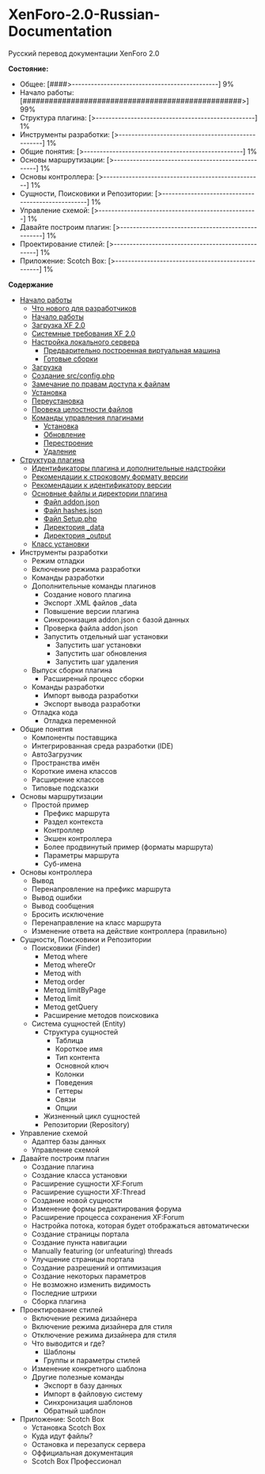 # XenForo-2.0-Russian-Documentation
Русский перевод документации XenForo 2.0

**Состояние:**
* Общее: [####>----------------------------------------------] 9%
* Начало работы: [##################################################>] 99%
* Структура плагина: [>--------------------------------------------------] 1%
* Инструменты разработки: [>--------------------------------------------------] 1%
* Общие понятия: [>--------------------------------------------------] 1%
* Основы маршрутизации: [>--------------------------------------------------] 1%
* Основы контроллера: [>--------------------------------------------------] 1%
* Сущности, Поисковики и Репозитории: [>--------------------------------------------------] 1%
* Управление схемой: [>--------------------------------------------------] 1%
* Давайте построим плагин: [>--------------------------------------------------] 1%
* Проектирование стилей: [>--------------------------------------------------] 1%
* Приложение: Scotch Box: [>--------------------------------------------------] 1%

**Содержание**
* [Начало работы](/documentation/GettingStarted.md#part0)
  * [Что нового для разработчиков](/documentation/GettingStarted.md#part1)
  * [Начало работы](/documentation/GettingStarted.md#part2)
  * [Загрузка XF 2.0](/documentation/GettingStarted.md#part3)
  * [Системные требования XF 2.0](/documentation/GettingStarted.md#part4)
  * [Настройка локального сервера](/documentation/GettingStarted.md#part5)
    * [Предварительно построенная виртуальная машина](/documentation/GettingStarted.md#part6)
    * [Готовые сборки](/documentation/GettingStarted.md#part7)
  * [Загрузка](/documentation/GettingStarted.md#part8)
  * [Создание src/config.php](/documentation/GettingStarted.md#part9)
  * [Замечание по правам доступа к файлам](/documentation/GettingStarted.md#part10)
  * [Установка](/documentation/GettingStarted.md#part11)
  * [Переустановка](/documentation/GettingStarted.md#part12)
  * [Провека целостности файлов](/documentation/GettingStarted.md#part13)
  * [Команды управления плагинами](/documentation/GettingStarted.md#part14)
    * [Установка](/documentation/GettingStarted.md#part15)
    * [Обновление](/documentation/GettingStarted.md#part16)
    * [Перестроение](/documentation/GettingStarted.md#part17)
    * [Удаление](/documentation/GettingStarted.md#part18)
* [Структура плагина](/documentation/AddOnStructure.md#part0)
  * [Идентификаторы плагина и дополнительные надстройки](/documentation/AddOnStructure.md#part1)
  * [Рекомендации к строковому формату версии](/documentation/AddOnStructure.md#part2)
  * [Рекомендации к идентификатору версии](/documentation/AddOnStructure.md#part3)
  * [Основные файлы и директории плагина](/documentation/AddOnStructure.md#part4)
    * [Файл addon.json](/documentation/AddOnStructure.md#part5)
    * [Файл hashes.json](/documentation/AddOnStructure.md#part6)
    * [Файл Setup.php](/documentation/AddOnStructure.md#part7)
    * [Директория _data](/documentation/AddOnStructure.md#part8)
    * [Директория _output](/documentation/AddOnStructure.md#part9)
  * [Класс установки](/documentation/AddOnStructure.md#part10)
* Инструменты разработки
  * Режим отладки
  * Включение режима разработки
  * Команды разработки
  * Дополнительные команды плагинов
    * Создание нового плагина
    * Экспорт .XML файлов _data
    * Повышение версии плагина
    * Синхронизация addon.json с базой данных
    * Проверка файла addon.json
    * Запустить отдельный шаг установки
      * Запустить шаг установки
      * Запустить шаг обновления
      * Запустить шаг удаления
  * Выпуск сборки плагина
    * Расширеный процесс сборки
  * Команды разработки
    * Импорт вывода разработки
    * Экспорт вывода разработки
  * Отладка кода
    * Отладка переменной
* Общие понятия
  * Компоненты поставщика
  * Интегрированная среда разработки (IDE)
  * АвтоЗагрузчик
  * Пространства имён
  * Короткие имена классов
  * Расширение классов
  * Типовые подсказки
* Основы маршрутизации
  * Простой пример
    * Префикс маршрута
    * Раздел контекста
    * Контроллер
    * Экшен контроллера
    * Более продвинутый пример (форматы маршрута)
    * Параметры маршрута
    * Суб-имена
* Основы контроллера
  * Вывод
  * Перенапровление на префикс маршрута
  * Вывод ошибки
  * Вывод сообщения
  * Бросить исключение
  * Перенаправление на класс маршрута
  * Изменение ответа на действие контроллера (правильно)
* Сущности, Поисковики и Репозитории
  * Поисковики (Finder)
    * Метод where
    * Метод whereOr
    * Метод with
    * Метод order 
    * Метод limitByPage
    * Метод limit
    * Метод getQuery
    * Расширение методов поисковика
  * Система сущностей (Entity)
    * Структура сущностей
      * Таблица
      * Короткое имя
      * Тип контента
      * Основной ключ
      * Колонки
      * Поведения
      * Геттеры
      * Связи
      * Опции
    * Жизненный цикл сущностей
    * Репозитории (Repository)
* Управление схемой
  * Адаптер базы данных
  * Управление схемой
* Давайте построим плагин
  * Создание плагина
  * Создание класса установки
  * Расширение сущности XF:Forum
  * Расширение сущности XF:Thread
  * Создание новой сущности
  * Изменение формы редактирования форума
  * Расширение процесса сохранения XF:Forum
  * Настройка потока, которая будет отображаться автоматически
  * Создание страницы портала
  * Создание пункта навигации
  * Manually featuring (or unfeaturing) threads
  * Улучшение страницы портала
  * Создание разрешений и оптимизация
  * Создание некоторых параметров
  * Не возможно изменить видимость
  * Последние штрихи
  * Сборка плагина
* Проектирование стилей
  * Включение режима дизайнера
  * Включение режима дизайнера для стиля
  * Отключение режима дизайнера для стиля
  * Что выводится и где?
    * Шаблоны
    * Группы и параметры стилей
  * Изменение конкретного шаблона 
  * Другие полезные команды
    * Экспорт в базу данных
    * Импорт в файловую систему
    * Синхронизация шаблонов
    * Обратный шаблон
* Приложение: Scotch Box
  * Установка Scotch Box
  * Куда идут файлы?
  * Остановка и перезапуск сервера
  * Оффициальная документация
  * Scotch Box Профессионал
